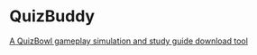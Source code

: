 # QuizBuddy
[A QuizBowl gameplay simulation and study guide download tool](https://quizbuddy.herokuapp.com/)

